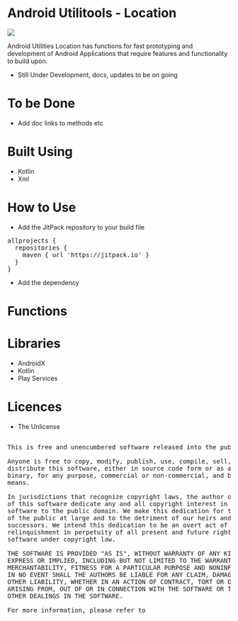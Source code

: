 # Android Utilitools - Location

[![](https://jitpack.io/v/bhapps/UtilitoolsLocation.svg)](https://jitpack.io/#bhapps/UtilitoolsLocation)

Android Utilities Location has functions for fast prototyping and development of Android Applications that require features and functionality to build upon.
* Still Under Development, docs, updates to be on going

# To be Done

* Add doc links to methods etc

# Built Using

* Kotlin
* Xml

# How to Use

* Add the JitPack repository to your build file 

<pre>
allprojects {
  repositories {
    maven { url 'https://jitpack.io' }
  }
}
</pre>

* Add the dependency

# Functions

# Libraries

* AndroidX
* Kotlin
* Play Services

# Licences

* The Unlicense

<pre>

This is free and unencumbered software released into the public domain.

Anyone is free to copy, modify, publish, use, compile, sell, or
distribute this software, either in source code form or as a compiled
binary, for any purpose, commercial or non-commercial, and by any
means.

In jurisdictions that recognize copyright laws, the author or authors
of this software dedicate any and all copyright interest in the
software to the public domain. We make this dedication for the benefit
of the public at large and to the detriment of our heirs and
successors. We intend this dedication to be an overt act of
relinquishment in perpetuity of all present and future rights to this
software under copyright law.

THE SOFTWARE IS PROVIDED "AS IS", WITHOUT WARRANTY OF ANY KIND,
EXPRESS OR IMPLIED, INCLUDING BUT NOT LIMITED TO THE WARRANTIES OF
MERCHANTABILITY, FITNESS FOR A PARTICULAR PURPOSE AND NONINFRINGEMENT.
IN NO EVENT SHALL THE AUTHORS BE LIABLE FOR ANY CLAIM, DAMAGES OR
OTHER LIABILITY, WHETHER IN AN ACTION OF CONTRACT, TORT OR OTHERWISE,
ARISING FROM, OUT OF OR IN CONNECTION WITH THE SOFTWARE OR THE USE OR
OTHER DEALINGS IN THE SOFTWARE.

For more information, please refer to <http://unlicense.org>

</pre>

